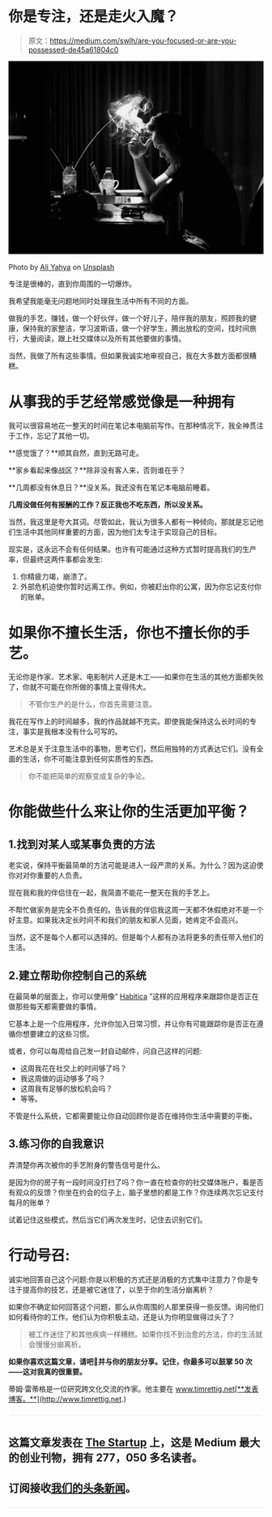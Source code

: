 # 你是专注，还是走火入魔？

> 原文：<https://medium.com/swlh/are-you-focused-or-are-you-possessed-de45a61804c0>

![](img/1f003eb2cb7a9144cb469b7eb071fce6.png)

Photo by [Ali Yahya](https://unsplash.com/photos/nMGoYZI41QY?utm_source=unsplash&utm_medium=referral&utm_content=creditCopyText) on [Unsplash](https://unsplash.com/?utm_source=unsplash&utm_medium=referral&utm_content=creditCopyText)

专注是很棒的，直到你周围的一切爆炸。

我希望我能毫无问题地同时处理我生活中所有不同的方面。

做我的手艺，赚钱，做一个好伙伴，做一个好儿子，陪伴我的朋友，照顾我的健康，保持我的家整洁，学习波斯语，做一个好学生，腾出放松的空间，找时间旅行，大量阅读，跟上社交媒体以及所有其他要做的事情。

当然，我做了所有这些事情。但如果我诚实地审视自己，我在大多数方面都很糟糕。

# 从事我的手艺经常感觉像是一种拥有

我可以很容易地花一整天的时间在笔记本电脑前写作。在那种情况下，我全神贯注于工作，忘记了其他一切。

**感觉饿了？**顺其自然，直到无路可走。

**家乡看起来像战区？**除非没有客人来，否则谁在乎？

**几周都没有休息日？**没关系。我还没有在笔记本电脑前睡着。

**几周没做任何有报酬的工作？反正我也不吃东西，所以没关系。**

当然，我这里是夸大其词。尽管如此，我认为很多人都有一种倾向，那就是忘记他们生活中其他同样重要的方面，因为他们太专注于实现自己的目标。

现实是，这永远不会有任何结果。也许有可能通过这种方式暂时提高我们的生产率，但最终这两件事都会发生:

1.  你精疲力竭，崩溃了。
2.  外部危机迫使你暂时远离工作。例如，你被赶出你的公寓，因为你忘记支付你的账单。

# 如果你不擅长生活，你也不擅长你的手艺。

无论你是作家、艺术家、电影制片人还是木工——如果你在生活的其他方面都失败了，你就不可能在你所做的事情上变得伟大。

> 不管你生产的是什么，你首先需要注意。

我花在写作上的时间越多，我的作品就越不充实。即使我能保持这么长时间的专注，事实是我根本没有什么可写的。

艺术总是关于注意生活中的事物，思考它们，然后用独特的方式表达它们。没有全面的生活，你不可能注意到任何实质性的东西。

> 你不能把简单的观察变成复杂的争论。

# 你能做些什么来让你的生活更加平衡？

## 1.找到对某人或某事负责的方法

老实说，保持平衡最简单的方法可能是进入一段严肃的关系。为什么？因为这迫使你对对你重要的人负责。

现在我和我的伴侣住在一起，我简直不能花一整天在我的手艺上。

不帮忙做家务是完全不负责任的。告诉我的伴侣我这周一天都不休假绝对不是一个好主意。如果我决定长时间不和我们的朋友和家人见面，她肯定不会高兴。

当然，这不是每个人都可以选择的。但是每个人都有办法将更多的责任带入他们的生活。

## 2.建立帮助你控制自己的系统

在最简单的层面上，你可以使用像“ [Habitica](https://habitica.com/static/home) ”这样的应用程序来跟踪你是否正在做那些每天都需要做的事情。

它基本上是一个应用程序，允许你加入日常习惯，并让你有可能跟踪你是否正在遵循你想要建立的这些习惯。

或者，你可以每周给自己发一封自动邮件，问自己这样的问题:

*   这周我花在社交上的时间够了吗？
*   我这周做的运动够多了吗？
*   这周我有足够的放松机会吗？
*   等等。

不管是什么系统，它都需要能让你自动回顾你是否在维持你生活中需要的平衡。

## 3.练习你的自我意识

弄清楚你再次被你的手艺附身的警告信号是什么。

是因为你的房子有一段时间没打扫了吗？你一直在检查你的社交媒体账户，看是否有观众的反馈？你坐在约会的位子上，脑子里想的都是工作？你连续两次忘记支付每月的账单？

试着记住这些模式，然后当它们再次发生时，记住去识别它们。

# 行动号召:

诚实地回答自己这个问题:你是以积极的方式还是消极的方式集中注意力？你是专注于提高你的技艺，还是被它迷住了，以至于你的生活分崩离析？

如果你不确定如何回答这个问题，那么从你周围的人那里获得一些反馈。询问他们如何看待你的工作。他们认为你积极主动，还是认为你明显做得过头了？

> 被工作迷住了和其他疾病一样糟糕。如果你找不到治愈的方法，你的生活就会慢慢分崩离析。

**如果你喜欢这篇文章，请吧👏并与你的朋友分享。记住，你最多可以鼓掌 50 次——这对我真的很重要。**

蒂姆·雷蒂格是一位研究跨文化交流的作家。他主要在 www.timrettig.net[**发表博客。**](http://www.timrettig.net.)

![](img/731acf26f5d44fdc58d99a6388fe935d.png)

## 这篇文章发表在 [The Startup](https://medium.com/swlh) 上，这是 Medium 最大的创业刊物，拥有 277，050 多名读者。

## 订阅接收[我们的头条新闻](http://growthsupply.com/the-startup-newsletter/)。

![](img/731acf26f5d44fdc58d99a6388fe935d.png)